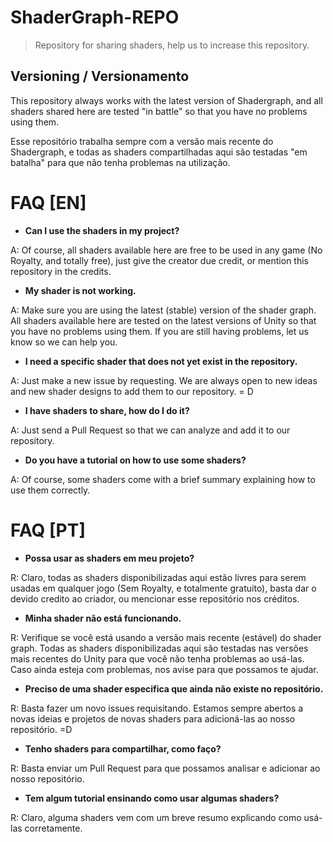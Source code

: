 # ShaderGraph-REPO


> Repository for sharing shaders, help us to increase this repository.



## Versioning / Versionamento

This repository always works with the latest version of Shadergraph, and all shaders shared here are tested "in battle" so that you have no problems using them.

Esse repositório trabalha sempre com a versão mais recente do Shadergraph, e todas as shaders compartilhadas aqui são testadas "em batalha" para que não tenha problemas na utilização.


# FAQ [EN]

* **Can I use the shaders in my project?**

A: Of course, all shaders available here are free to be used in any game (No Royalty, and totally free), just give the creator due credit, or mention this repository in the credits.

* **My shader is not working.**

A: Make sure you are using the latest (stable) version of the shader graph. All shaders available here are tested on the latest versions of Unity so that you have no problems using them.
If you are still having problems, let us know so we can help you.

* **I need a specific shader that does not yet exist in the repository.**

A: Just make a new issue by requesting. We are always open to new ideas and new shader designs to add them to our repository. = D

* **I have shaders to share, how do I do it?**

A: Just send a Pull Request so that we can analyze and add it to our repository.

* **Do you have a tutorial on how to use some shaders?**

A: Of course, some shaders come with a brief summary explaining how to use them correctly.




# FAQ [PT]

* **Possa usar as shaders em meu projeto?**

R: Claro, todas as shaders disponibilizadas aqui estão livres para serem usadas em qualquer jogo
(Sem Royalty, e totalmente gratuito), basta dar o devido credito ao criador, ou mencionar esse repositório nos créditos.

* **Minha shader não está funcionando.**

R: Verifique se você está usando a versão mais recente (estável) do shader graph. Todas as shaders
disponibilizadas aqui são testadas nas versões mais recentes do Unity para que você não tenha
problemas ao usá-las.
Caso ainda esteja com problemas, nos avise para que possamos te ajudar.

* **Preciso de uma shader especifica que ainda não existe no repositório.**

R: Basta fazer um novo issues requisitando. Estamos sempre abertos a novas ideias e projetos
de novas shaders para adicioná-las ao nosso repositório. =D

* **Tenho shaders para compartilhar, como faço?**

R: Basta enviar um Pull Request para que possamos analisar e adicionar ao nosso repositório.

* **Tem algum tutorial ensinando como usar algumas shaders?**

R: Claro, alguma shaders vem com um breve resumo explicando como usá-las corretamente.

